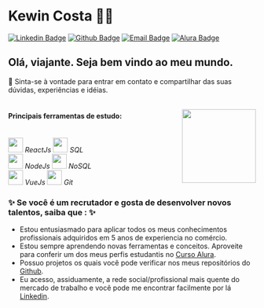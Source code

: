 # Kewin Costa 🧙‍♂️
[![Linkedin Badge](https://img.shields.io/badge/-LinkedIn-blue?style=flat-square&logo=Linkedin&logoColor=white&link=https://www.linkedin.com/in/kewineic/)](https://www.linkedin.com/in/kewineic) 
[![Github Badge](https://img.shields.io/badge/-Github-black?style=flat-square&logo=Github&logoColor=white&link=https://github.com/kewineic/)](https://github.com/kewineic)
[![Email Badge](https://img.shields.io/badge/-E--mail-blue?style=flat-square&logo=Gmail&logoColor=white&link=mailto:kewin.ferreira@gmail.com)](mailto:kewin.ferreira@gmail.com)
[![Alura Badge](https://img.shields.io/badge/-Alura-green?style=flat-square&logo=Angular&logoColor=white&link=https://cursos.alura.com.br/user/kewineic)](https://cursos.alura.com.br/user/kewineic)

## Olá, viajante. Seja bem vindo ao meu mundo. 
💬 Sinta-se à vontade para entrar em contato e compartilhar das suas dúvidas, experiências e idéias.
<br>
<br>

<img align="right" src="https://image.flaticon.com/icons/svg/2332/2332801.svg" width="150" height="150" /> 

#### Principais ferramentas de estudo: 
<br> <img src="https://d2eip9sf3oo6c2.cloudfront.net/tags/images/000/000/026/full/react.png" width="30" height="30"> *ReactJs* <img src="https://image.flaticon.com/icons/svg/29/29594.svg" width="30" height="30"> *SQL*
<br> <img src="https://seeklogo.com/images/N/nodejs-logo-FBE122E377-seeklogo.com.png" width="30" height="30"> *NodeJs* <img src="https://cdn.onlinewebfonts.com/svg/img_369018.png" width="30" height="30"> *NoSQL*
<br> <img src="https://upload.wikimedia.org/wikipedia/commons/thumb/9/95/Vue.js_Logo_2.svg/555px-Vue.js_Logo_2.svg.png" width="30" height="30">  *VueJs* <img src="https://upload.wikimedia.org/wikipedia/commons/thumb/3/3f/Git_icon.svg/1200px-Git_icon.svg.png" width="30" height="30">  *Git* 



### ✨ Se você é um recrutador e gosta de desenvolver novos talentos, saiba que : ✨
- Estou entusiasmado para aplicar todos os meus conhecimentos profissionais adquiridos em 5 anos de experiencia no comércio.
- Estou sempre aprendendo novas ferramentas e conceitos. Aproveite para conferir um dos meus perfis estudantis no <a href="https://cursos.alura.com.br/user/kewineic">Curso Alura</a>.
- Possuo projetos os quais você pode verificar nos meus repositórios do <a href="https://github.com/kewineic">Github</a>.
- Eu acesso, assiduamente, a rede social/profissional mais quente do mercado de trabalho e você pode me encontrar facilmente por lá <a href="https://www.linkedin.com/in/kewineic/">Linkedin</a>.

